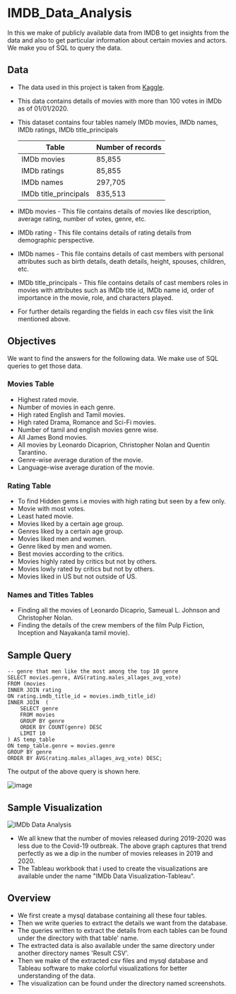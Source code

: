 # IMDB_Data_Analysis
In this we make of publicly available data from IMDB to get insights from the data and also to get particular information about certain movies and actors. We make you of SQL to query the data.

## Data
* The data used in this project is taken from [Kaggle](https://www.kaggle.com/stefanoleone992/imdb-extensive-dataset).
* This data contains details of movies with more than 100 votes in IMDb as of 01/01/2020.
* This dataset contains four tables namely IMDb movies, IMDb names, IMDb ratings, IMDb title_principals

  | Table               | Number of records |
  |------               | ------            | 
  |IMDb movies          | 85,855            |
  |IMDb ratings         | 85,855            |
  |IMDb names           | 297,705           |
  |IMDb title_principals| 835,513           |
* IMDb movies            - This file contains details of movies like description, average rating, number of votes, genre, etc.
* IMDb rating            - This file contains details of rating details from demographic perspective.
* IMDb names             - This file contains details of cast members with personal attributes such as birth details, death details, height, spouses, children, etc.
* IMDb title_principals  - This file contains details of cast members roles in movies with attributes such as IMDb title id, IMDb name id, order of importance in the movie, role, and characters played.
* For further details regarding the fields in each csv files visit the link mentioned above.

## Objectives
We want to find the answers for the following data. We make use of SQL queries to get those data.
### Movies Table
* Highest rated movie.
* Number of movies in each genre.
* High rated English and Tamil movies.
* High rated Drama, Romance and Sci-Fi movies.
* Number of tamil and english movies genre wise.
* All James Bond movies.
* All movies by Leonardo Dicaprion, Christopher Nolan and Quentin Tarantino.
* Genre-wise average duration of the movie.
* Language-wise average duration of the movie.

### Rating Table
* To find Hidden gems i.e movies with high rating but seen by a few only.
* Movie with most votes.
* Least hated movie.
* Movies liked by a certain age group.
* Genres liked by a certain age group.
* Movies liked men and women.
* Genre liked by men and women.
* Best movies according to the critics.
* Movies highly rated by critics but not by others.
* Movies lowly rated by critics but not by others.
* Movies liked in US but not outside of US. 

### Names and Titles Tables
* Finding all the movies of Leonardo Dicaprio, Sameual L. Johnson and Christopher Nolan.
* Finding the details of the crew members of the film Pulp Fiction, Inception and Nayakan(a tamil movie).

## Sample Query
```
-- genre that men like the most among the top 10 genre
SELECT movies.genre, AVG(rating.males_allages_avg_vote)
FROM (movies
INNER JOIN rating
ON rating.imdb_title_id = movies.imdb_title_id)
INNER JOIN  (
    SELECT genre
    FROM movies
    GROUP BY genre
    ORDER BY COUNT(genre) DESC
    LIMIT 10
) AS temp_table
ON temp_table.genre = movies.genre
GROUP BY genre
ORDER BY AVG(rating.males_allages_avg_vote) DESC;
```
The output of the above query is shown here.

![image](https://user-images.githubusercontent.com/66214509/130829100-8ec6562a-b88d-4bdf-b149-10f654be7de7.png)

## Sample Visualization
![IMDb Data Analysis](https://user-images.githubusercontent.com/66214509/130843587-fe3cac81-aece-44d9-b9cf-a9d77a129a78.png)

* We all knew that the number of movies released during 2019-2020 was less due to the Covid-19 outbreak. The above graph captures that trend perfectly as we a dip in the number of movies releases in 2019 and 2020.
* The Tableau workbook that i used to create the visualizations are available under the name "IMDb Data Visualization-Tableau".

## Overview
* We first create a mysql database containing all these four tables.
* Then we write queries to extract the details we want from the database.
* The queries written to extract the details from each tables can be found under the directory with that table' name.
* The extracted data is also available under the same directory under another directory names 'Result CSV'.
* Then we make of the extracted csv files and mysql database and Tableau software to make colorful visualizations for better understanding of the data.
* The visualization can be found under the directory named screenshots.
